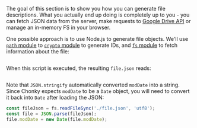 The goal of this section is to show you how you can generate file descriptions. What you actually end up doing is 
completely up to you - you can fetch JSON data from the server, make requests to
[Google Drive API](https://developers.google.com/drive/api/v3/about-sdk) or manage an in-memory FS in your browser.

One possible approach is to use Node.js to generate file objects. We'll use
[`path` module](https://nodejs.org/api/path.html) to [`crypto` module](https://nodejs.org/api/crypto.html) to generate 
IDs, and [`fs` module](https://nodejs.org/api/fs.html) to fetch information about the file:

```js { "filePath" : "../components/Generate-description.js" }
```

When this script is executed, the resulting `file.json` reads:

```js { "filePath" : "../components/file.json" }
```

Note that `JSON.stringify` automatically converted `modDate` into a string. Since Chonky expects `modDate` to be a 
`Date` object, you will need to convert it back into `Date` after loading the JSON:

```js
const fileJson = fs.readFileSync('./file.json', 'utf8');
const file = JSON.parse(fileJson);
file.modDate = new Date(file.modDate);
```
